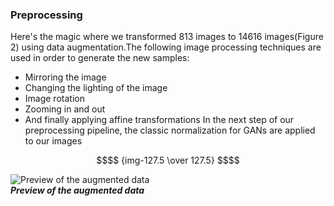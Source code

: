 ### Preprocessing
Here's the magic where we transformed 813 images to 14616 images(Figure 2) using data
augmentation.The following image processing techniques are used in order to generate the
new samples:
- Mirroring the image
- Changing the lighting of the image
- Image rotation
- Zooming in and out
- And finally applying affine transformations
In the next step of our preprocessing pipeline, the classic normalization for
GANs are applied to our images
```math
$$ {img-127.5 \over 127.5} $$
```

![Preview of the augmented data](https://github.com/Moeed1mdnzh/UStarV1/blob/master/assets/augment.png)
<br />
***Preview of the augmented data***
<br />
